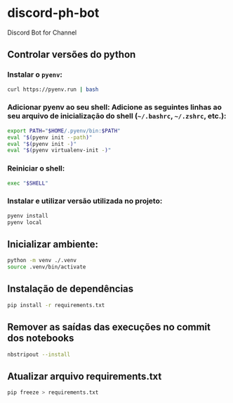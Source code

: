 # discord-ph-bot
Discord Bot for Channel

## Controlar versões do python

### Instalar o `pyenv`:

```bash
curl https://pyenv.run | bash
```

### Adicionar pyenv ao seu shell: Adicione as seguintes linhas ao seu arquivo de inicialização do shell (`~/.bashrc`, `~/.zshrc`, etc.):

```bash
export PATH="$HOME/.pyenv/bin:$PATH"
eval "$(pyenv init --path)"
eval "$(pyenv init -)"
eval "$(pyenv virtualenv-init -)"
```

### Reiniciar o shell:

```bash
exec "$SHELL"
```

### Instalar e utilizar versão utilizada no projeto:

```bash
pyenv install
pyenv local
```

## Inicializar ambiente:

```bash
python -m venv ./.venv
source .venv/bin/activate
```

## Instalação de dependências

```bash
pip install -r requirements.txt
```

## Remover as saídas das execuções no commit dos notebooks

```bash
nbstripout --install
```

## Atualizar arquivo requirements.txt

```bash
pip freeze > requirements.txt
```
